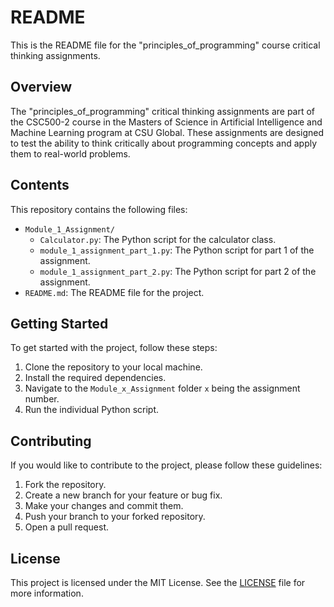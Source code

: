 # README

This is the README file for the "principles_of_programming" course critical thinking assignments.

## Overview

The "principles_of_programming" critical thinking assignments are part of the CSC500-2 course in the Masters of Science in Artificial Intelligence and Machine Learning program at CSU Global. These assignments are designed to test the ability to think critically about programming concepts and apply them to real-world problems.

## Contents

This repository contains the following files:

- `Module_1_Assignment/`
  - `Calculator.py`: The Python script for the calculator class.
  - `module_1_assignment_part_1.py`: The Python script for part 1 of the assignment.
  - `module_1_assignment_part_2.py`: The Python script for part 2 of the assignment.
- `README.md`: The README file for the project.


## Getting Started

To get started with the project, follow these steps:

1. Clone the repository to your local machine.
2. Install the required dependencies.
3. Navigate to the `Module_x_Assignment` folder `x` being the assignment number.
4. Run the individual Python script.

## Contributing

If you would like to contribute to the project, please follow these guidelines:

1. Fork the repository.
2. Create a new branch for your feature or bug fix.
3. Make your changes and commit them.
4. Push your branch to your forked repository.
5. Open a pull request.

## License

This project is licensed under the MIT License. See the [LICENSE](LICENSE) file for more information.
